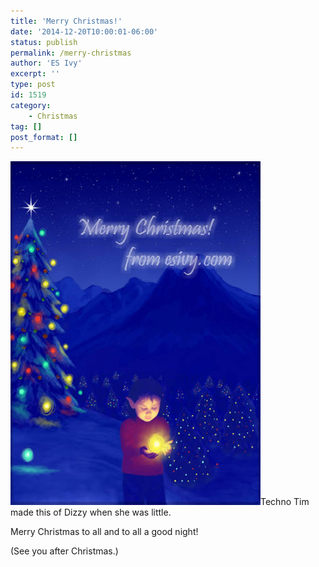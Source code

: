 ```yaml
---
title: 'Merry Christmas!'
date: '2014-12-20T10:00:01-06:00'
status: publish
permalink: /merry-christmas
author: 'ES Ivy'
excerpt: ''
type: post
id: 1519
category:
    - Christmas
tag: []
post_format: []
---
```

[![christmas elf](../uploads/2014/01/Merry-Christmas-elf.jpg)](http://192.168.1.34:4945/wp-content/uploads/2014/01/Merry-Christmas-elf.jpg)Techno Tim made this of Dizzy when she was little.

Merry Christmas to all and to all a good night!

(See you after Christmas.)